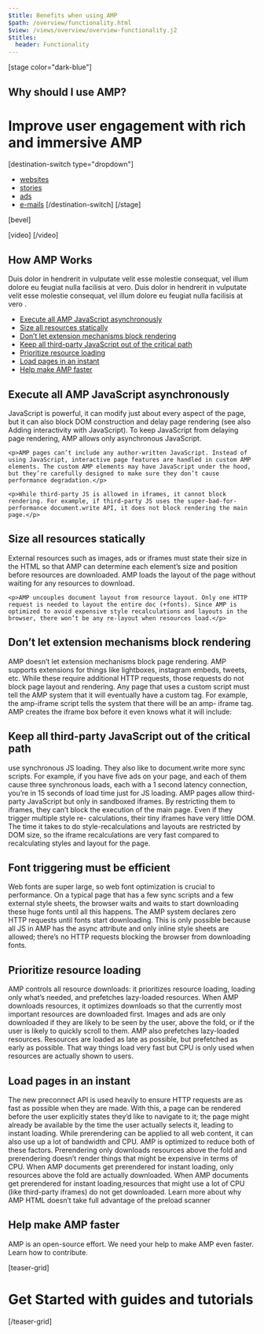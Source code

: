 ```yaml
---
$title: Benefits when using AMP
$path: /overview/functionality.html
$view: /views/overview/overview-functionality.j2
$titles:
  header: Functionality
---
```

[stage color="dark-blue"]
<amp-img src="/static/img/browser-websites.png" height="300" width="450" layout="responsive" />
## Why should I use AMP?
# Improve user engagement with rich and immersive AMP
[destination-switch type="dropdown"]
- [websites](/content/amp-dev/overview/success-stories/websites.md)
- [stories](/content/amp-dev/overview/success-stories/stories.md)
- [ads](/content/amp-dev/overview/success-stories/ads.md)
- [e-mails](/content/amp-dev/overview/success-stories/e-mails.md)
[/destination-switch]
[/stage]

[bevel]

<section class="main intro">

  [video]
  [](https://www.youtube.com/watch?v=9Cfxm7cikMY)
  [/video]

  <h2>How AMP Works</h2>
  <p>Duis dolor in hendrerit in vulputate velit esse molestie consequat, vel illum dolore eu feugiat nulla facilisis at vero. Duis dolor in hendrerit in vulputate velit esse molestie consequat, vel illum dolore eu feugiat nulla facilisis at vero .</p>

</section>

<section class="main links">
  <ul class="link-list">
    <li><a href="#">Execute all AMP JavaScript asynchronously</a></li>
    <li><a href="#">Size all resources statically</a></li>
    <li><a href="#">Don’t let extension mechanisms block rendering</a></li>
    <li><a href="#">Keep all third-party JavaScript out of the critical path</a></li>
    <li><a href="#">Prioritize resource loading</a></li>
    <li><a href="#">Load pages in an instant</a></li>
    <li><a href="#">Help make AMP faster</a></li>
  </ul>
</section>


<section class="main copy right">
  <div class="image-container">
    <amp-img src="/static/img/teaser-placeholder-1x1.jpg" layout="responsive" height="0.65" width="1"></amp-img>
  </div>
  <div class="text">
    <h2>Execute all AMP JavaScript asynchronously</h2>
    <p>JavaScript is powerful, it can modify just about every aspect of the page, but it can also block DOM construction and delay page rendering (see also Adding interactivity with JavaScript). To keep JavaScript from delaying page rendering, AMP allows only asynchronous JavaScript.</p>

    <p>AMP pages can’t include any author-written JavaScript. Instead of using JavaScript, interactive page features are handled in custom AMP elements. The custom AMP elements may have JavaScript under the hood, but they’re carefully designed to make sure they don’t cause performance degradation.</p>

    <p>While third-party JS is allowed in iframes, it cannot block rendering. For example, if third-party JS uses the super-bad-for-performance document.write API, it does not block rendering the main page.</p>
  </div>
</section>

<section class="main copy left">
  <div class="text">
    <h2>Size all resources statically</h2>
    <p>External resources such as images, ads or iframes must state their size in the HTML so that AMP can determine each element’s size and position before resources are downloaded. AMP loads the layout of the page without waiting for any resources to download.</p>

    <p>AMP uncouples document layout from resource layout. Only one HTTP request is needed to layout the entire doc (+fonts). Since AMP is optimized to avoid expensive style recalculations and layouts in the browser, there won’t be any re-layout when resources load.</p>
  </div>
   <div class="image-container">
    <amp-img src="/static/img/teaser-placeholder-1x1.jpg" layout="responsive" height="0.65" width="1"></amp-img>
  </div>
</section>

<section class="main copy right">
  <div class="image-container">
    <amp-img src="/static/img/teaser-placeholder-1x1.jpg" layout="responsive" height="0.65" width="1"></amp-img>
  </div>
  <div class="text">
    <h2>Don’t let extension mechanisms block rendering</h2>
    <p>AMP doesn’t let extension mechanisms block page rendering. AMP supports extensions for things like lightboxes, instagram embeds, tweets, etc. While these require          additional HTTP requests, those requests do not block page layout and rendering.
       Any page that uses a custom script must tell the AMP system that it will eventually have a custom tag. For example, the amp-iframe script tells the system that there will be an amp- iframe tag. AMP creates the iframe box before it even knows what it will include:</p>
  </div>
</section>

<section class="main copy left">
  <div class="text">
    <h2>Keep all third-party JavaScript out of the critical path</h2>
    <p>use synchronous JS loading. They also like to document.write more sync scripts. For example, if you have five ads on your page, and each of them cause three             synchronous loads, each with a 1 second latency connection, you’re in 15 seconds of load time just for JS loading.
     AMP pages allow third-party JavaScript but only in sandboxed iframes. By restricting them to iframes, they can’t block the execution of the main page. Even if they trigger multiple style re- calculations, their tiny iframes have very little DOM.
     The time it takes to do style-recalculations and layouts are restricted by DOM size, so the iframe recalculations are very fast compared to recalculating styles and layout for the page.</p>
  </div>
  <div class="image-container">
    <amp-img src="/static/img/teaser-placeholder-1x1.jpg" layout="responsive" height="0.65" width="1"></amp-img>
  </div>
</section>

<section class="main copy right">
  <div class="image-container">
    <amp-img src="/static/img/teaser-placeholder-1x1.jpg" layout="responsive" height="0.65" width="1"></amp-img>
  </div>
  <div class="text">
    <h2>Font triggering must be efficient</h2>
    <p>Web fonts are super large, so web font optimization is crucial to performance. On a typical page that has a few sync scripts and a few external style sheets, the        browser waits and waits to start downloading these huge fonts until all this happens.
     The AMP system declares zero HTTP requests until fonts start downloading. This is only possible because all JS in AMP has the async attribute and only inline style sheets are allowed; there’s no HTTP requests blocking the browser from downloading fonts.</p>
  </div>
</section>

<section class="main copy left">
  <div class="text">
    <h2>Prioritize resource loading</h2>
    <p>AMP controls all resource downloads: it prioritizes resource loading, loading only what’s needed, and prefetches lazy-loaded resources.
       When AMP downloads resources, it optimizes downloads so that the currently most important resources are downloaded first. Images and ads are only downloaded if they are likely to be seen by the user, above the fold, or if the user is likely to quickly scroll to them.
       AMP also prefetches lazy-loaded resources. Resources are loaded as late as possible, but prefetched as early as possible. That way things load very fast but CPU is only used when resources are actually shown to users.</p>
  </div>
  <div class="image-container">
    <amp-img src="/static/img/teaser-placeholder-1x1.jpg" layout="responsive" height="0.65" width="1"></amp-img>
  </div>
</section>


<section class="main copy right">
  <div class="image-container">
    <amp-img src="/static/img/teaser-placeholder-1x1.jpg" layout="responsive" height="0.65" width="1"></amp-img>
  </div>
  <div class="text">
    <h2>Load pages in an instant</h2>
    <p>The new preconnect API is used heavily to ensure HTTP requests are as fast as possible when they are made. With this, a page can be rendered before the user             explicitly states they’d like to navigate to it; the page might already be available by the time the user actually selects it, leading to instant loading.
     While prerendering can be applied to all web content, it can also use up a lot of bandwidth and CPU. AMP is optimized to reduce both of these factors. Prerendering only downloads resources above the fold and prerendering doesn’t render things that might be expensive in terms of CPU.
     When AMP documents get prerendered for instant loading, only resources above the fold are actually downloaded. When AMP documents get prerendered for instant loading,resources that might use a lot of CPU (like third-party iframes) do not get downloaded.
    Learn more about why AMP HTML doesn’t take full advantage of the preload scanner</p>
  </div>
</section>


<section class="main copy left">
  <div class="text">
    <h2>Help make AMP faster</h2>
    <p>AMP is an open-source effort. We need your help to make AMP even faster. Learn how to contribute.</p>
  </div>
  <div class="image-container">
    <amp-img src="/static/img/teaser-placeholder-1x1.jpg" layout="responsive" height="0.65" width="1"></amp-img>
  </div>
</section>

[teaser-grid]
# Get Started with guides and tutorials
[](content/shared/fill-ins/guide.md)
[](content/shared/fill-ins/guide.md)
[](content/shared/fill-ins/guide.md)

[/teaser-grid]